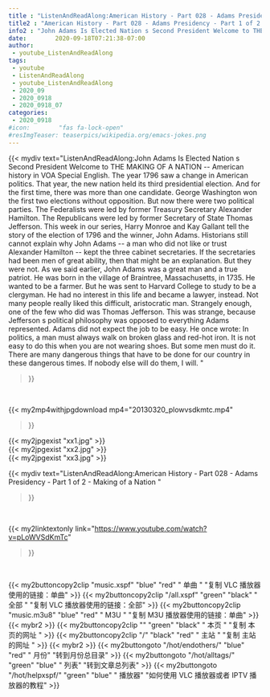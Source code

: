 ```yaml
---
title : "ListenAndReadAlong:American History - Part 028 - Adams Presidency - Part 1 of 2 -  Making of a Nation "
title2 : "American History - Part 028 - Adams Presidency - Part 1 of 2 -  Making of a Nation "
info2 : "John Adams Is Elected Nation s Second President Welcome to THE MAKING OF A NATION -- American history in VOA Special English. The year 1796 saw a change in American politics. That year, the new nation held its third presidential election. And for the first time, there was more than one candidate. George Washington won the first two elections without opposition. But now there were two political parties. The Federalists were led by former Treasury Secretary Alexander Hamilton. The Republicans were led by former Secretary of State Thomas Jefferson. This week in our series, Harry Monroe and Kay Gallant tell the story of the election of 1796 and the winner, John Adams. Historians still cannot explain why John Adams -- a man who did not like or trust Alexander Hamilton -- kept the three cabinet secretaries. If the secretaries had been men of great ability, then that might be an explanation. But they were not. As we said earlier, John Adams was a great man and a true patriot. He was born in the village of Braintree, Massachusetts, in 1735. He wanted to be a farmer. But he was sent to Harvard College to study to be a clergyman. He had no interest in this life and became a lawyer, instead. Not many people really liked this difficult, aristocratic man. Strangely enough, one of the few who did was Thomas Jefferson. This was strange, because Jefferson s political philosophy was opposed to everything Adams represented. Adams did not expect the job to be easy. He once wrote:  In politics, a man must always walk on broken glass and red-hot iron. It is not easy to do this when you are not wearing shoes. But some men must do it. There are many dangerous things that have to be done for our country in these dangerous times. If nobody else will do them, I will.  "
date:        2020-09-18T07:21:38-07:00
author:
 - youtube_ListenAndReadAlong
tags:
 - youtube
 - ListenAndReadAlong
 - youtube_ListenAndReadAlong
 - 2020_09
 - 2020_0918
 - 2020_0918_07
categories:
 - 2020_0918
#icon:        "fas fa-lock-open"
#resImgTeaser: teaserpics/wikipedia.org/emacs-jokes.png
---
```


{{< mydiv text="ListenAndReadAlong:John Adams Is Elected Nation s Second President Welcome to THE MAKING OF A NATION -- American history in VOA Special English. The year 1796 saw a change in American politics. That year, the new nation held its third presidential election. And for the first time, there was more than one candidate. George Washington won the first two elections without opposition. But now there were two political parties. The Federalists were led by former Treasury Secretary Alexander Hamilton. The Republicans were led by former Secretary of State Thomas Jefferson. This week in our series, Harry Monroe and Kay Gallant tell the story of the election of 1796 and the winner, John Adams. Historians still cannot explain why John Adams -- a man who did not like or trust Alexander Hamilton -- kept the three cabinet secretaries. If the secretaries had been men of great ability, then that might be an explanation. But they were not. As we said earlier, John Adams was a great man and a true patriot. He was born in the village of Braintree, Massachusetts, in 1735. He wanted to be a farmer. But he was sent to Harvard College to study to be a clergyman. He had no interest in this life and became a lawyer, instead. Not many people really liked this difficult, aristocratic man. Strangely enough, one of the few who did was Thomas Jefferson. This was strange, because Jefferson s political philosophy was opposed to everything Adams represented. Adams did not expect the job to be easy. He once wrote:  In politics, a man must always walk on broken glass and red-hot iron. It is not easy to do this when you are not wearing shoes. But some men must do it. There are many dangerous things that have to be done for our country in these dangerous times. If nobody else will do them, I will.  "
>}}
<br>


{{< my2mp4withjpgdownload mp4="20130320_plowvsdkmtc.mp4"
>}}

{{< my2jpgexist "xx1.jpg" >}}<br>
{{< my2jpgexist "xx2.jpg" >}}<br>
{{< my2jpgexist "xx3.jpg" >}}<br>



{{< mydiv text="ListenAndReadAlong:American History - Part 028 - Adams Presidency - Part 1 of 2 -  Making of a Nation "
>}}
<br>

{{< my2linktextonly link="https://www.youtube.com/watch?v=pLoWVSdKmTc"
>}}


<br>

{{< my2buttoncopy2clip "music.xspf"        "blue"   "red"    " 单曲 "  "复制 VLC 播放器使用的链接：单曲" >}} {{< my2buttoncopy2clip "/all.xspf"         "green"  "black"  " 全部 "  "复制 VLC 播放器使用的链接：全部" >}} {{< my2buttoncopy2clip "music.m3u8"        "blue"   "red"    " M3U  "    "复制 M3U 播放器使用的链接：单曲" >}} {{< mybr2 >}} {{< my2buttoncopy2clip ""                  "green"  "black"  " 本页 "    "复制 本页的网址 " >}} {{< my2buttoncopy2clip "/"                 "black"  "red"    " 主站 "    "复制 主站的网址 " >}} {{< mybr2 >}} {{< my2buttongoto      "/hot/endothers/"   "blue"   "red"    " 月份"   "转到月份总目录" >}} {{< my2buttongoto      "/hot/alltags/"     "green"  "blue"   " 列表"   "转到文章总列表" >}} {{< my2buttongoto      "/hot/helpxspf/"    "green"  "blue"   " 播放器" "如何使用 VLC 播放器或者 IPTV 播放器的教程" >}} 
